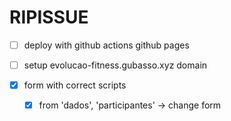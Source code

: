 # RIPISSUE

- [ ] deploy with github actions github pages
- [ ] setup evolucao-fitness.gubasso.xyz domain
- [x] form with correct scripts

  - [x] from 'dados', 'participantes' -> change form

